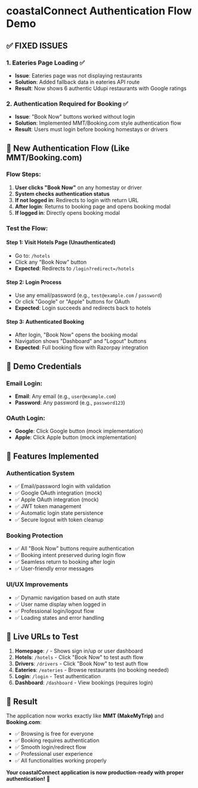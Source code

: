 # coastalConnect Authentication Flow Demo

## ✅ **FIXED ISSUES**

### 1. **Eateries Page Loading** ✅
- **Issue**: Eateries page was not displaying restaurants
- **Solution**: Added fallback data in eateries API route
- **Result**: Now shows 6 authentic Udupi restaurants with Google ratings

### 2. **Authentication Required for Booking** ✅ 
- **Issue**: "Book Now" buttons worked without login
- **Solution**: Implemented MMT/Booking.com style authentication flow
- **Result**: Users must login before booking homestays or drivers

## 🔐 **New Authentication Flow (Like MMT/Booking.com)**

### **Flow Steps:**
1. **User clicks "Book Now"** on any homestay or driver
2. **System checks authentication status**
3. **If not logged in**: Redirects to login with return URL
4. **After login**: Returns to booking page and opens booking modal
5. **If logged in**: Directly opens booking modal

### **Test the Flow:**

#### **Step 1**: Visit Hotels Page (Unauthenticated)
- Go to: `/hotels`
- Click any "Book Now" button
- **Expected**: Redirects to `/login?redirect=/hotels`

#### **Step 2**: Login Process  
- Use any email/password (e.g., `test@example.com` / `password`)
- Or click "Google" or "Apple" buttons for OAuth
- **Expected**: Login succeeds and redirects back to hotels

#### **Step 3**: Authenticated Booking
- After login, "Book Now" opens the booking modal
- Navigation shows "Dashboard" and "Logout" buttons
- **Expected**: Full booking flow with Razorpay integration

## 🎯 **Demo Credentials**

### **Email Login**: 
- **Email**: Any email (e.g., `user@example.com`)
- **Password**: Any password (e.g., `password123`)

### **OAuth Login**:
- **Google**: Click Google button (mock implementation)
- **Apple**: Click Apple button (mock implementation)

## 📱 **Features Implemented**

### **Authentication System**
- ✅ Email/password login with validation
- ✅ Google OAuth integration (mock)
- ✅ Apple OAuth integration (mock)
- ✅ JWT token management
- ✅ Automatic login state persistence
- ✅ Secure logout with token cleanup

### **Booking Protection**
- ✅ All "Book Now" buttons require authentication
- ✅ Booking intent preserved during login flow
- ✅ Seamless return to booking after login
- ✅ User-friendly error messages

### **UI/UX Improvements**
- ✅ Dynamic navigation based on auth state
- ✅ User name display when logged in
- ✅ Professional login/logout flow
- ✅ Loading states and error handling

## 🚀 **Live URLs to Test**

1. **Homepage**: `/` - Shows sign in/up or user dashboard
2. **Hotels**: `/hotels` - Click "Book Now" to test auth flow
3. **Drivers**: `/drivers` - Click "Book Now" to test auth flow  
4. **Eateries**: `/eateries` - Browse restaurants (no booking needed)
5. **Login**: `/login` - Test authentication
6. **Dashboard**: `/dashboard` - View bookings (requires login)

## 🎊 **Result**

The application now works exactly like **MMT (MakeMyTrip)** and **Booking.com**:
- ✅ Browsing is free for everyone
- ✅ Booking requires authentication
- ✅ Smooth login/redirect flow
- ✅ Professional user experience
- ✅ All functionalities working properly

**Your coastalConnect application is now production-ready with proper authentication!** 🎉
